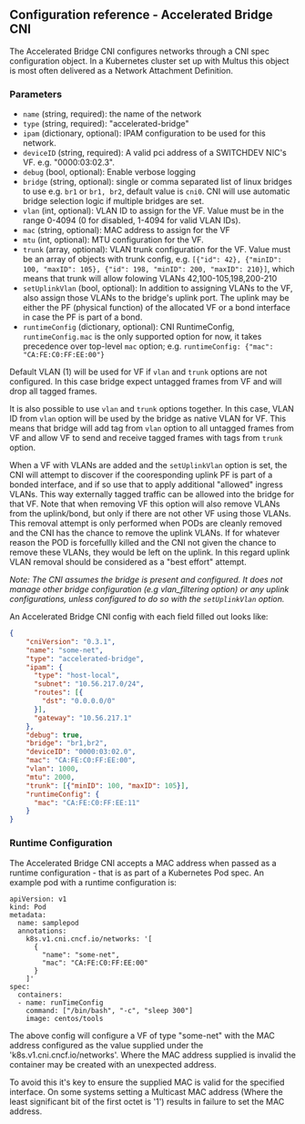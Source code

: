 ## Configuration reference - Accelerated Bridge CNI

The Accelerated Bridge CNI configures networks through a CNI spec configuration object. In a Kubernetes cluster set up with Multus this object is most often delivered as a Network Attachment Definition.


### Parameters
* `name` (string, required): the name of the network
* `type` (string, required): "accelerated-bridge"
* `ipam` (dictionary, optional): IPAM configuration to be used for this network.
* `deviceID` (string, required): A valid pci address of a SWITCHDEV NIC's VF. e.g. "0000:03:02.3".
* `debug` (bool, optional): Enable verbose logging
* `bridge` (string, optional): single or comma separated list of linux bridges to use e.g. `br1` or `br1, br2`, default value is `cni0`.
  CNI will use automatic bridge selection logic if multiple bridges are set.
* `vlan` (int, optional): VLAN ID to assign for the VF. Value must be in the range 0-4094 (0 for disabled, 1-4094 for valid VLAN IDs).
* `mac` (string, optional): MAC address to assign for the VF
* `mtu` (int, optional): MTU configuration for the VF.
* `trunk` (array, optional): VLAN trunk configuration for the VF. 
  Value must be an array of objects with trunk config, e.g.
  `[{"id": 42}, {"minID": 100, "maxID": 105}, {"id": 198, "minID": 200, "maxID": 210}]`,
  which means that trunk will allow folowing VLANs 42,100-105,198,200-210
* `setUplinkVlan` (bool, optional): In addition to assigning VLANs to the VF, also assign those VLANs to the bridge's
  uplink port. The uplink may be either the PF (physical function) of the allocated VF or a bond interface in case the PF is part of a bond.
* `runtimeConfig` (dictionary, optional): CNI RuntimeConfig,
  `runtimeConfig.mac` is the only supported option for now, it takes precedence over top-level `mac` option;
  e.g. `runtimeConfig: {"mac": "CA:FE:C0:FF:EE:00"}`


Default VLAN (1) will be used for VF if `vlan` and `trunk` options are not configured.
In this case bridge expect untagged frames from VF and will drop all tagged frames.


It is also possible to use `vlan` and `trunk` options together. 
In this case, VLAN ID from `vlan` option will be used by the bridge as
native VLAN for VF. This means that bridge will add tag from `vlan` option to
all untagged frames from VF and allow VF to send and receive tagged frames with tags from `trunk` option.


When a VF with VLANs are added and the `setUplinkVlan` option is set, the CNI will attempt to discover if the
cooresponding uplink PF is part of a bonded interface, and if so use that to apply additional
"allowed" ingress VLANs. This way externally tagged traffic can be allowed into the bridge for that VF.
Note that when removing VF this option will also remove VLANs from the uplink/bond,
but only if there are not other VF using those VLANs.  This removal attempt is only performed when PODs are cleanly
removed and the CNI has the chance to remove the uplink VLANs.  If for whatever reason the POD is forcefullly killed
and the CNI not given the chance to remove these VLANs, they would be left on the uplink.  In this regard uplink
VLAN removal should be considered as a "best effort" attempt.


_Note: The CNI assumes the bridge is present and configured. 
It does not manage other bridge configuration (e.g vlan_filtering option) or any uplink configurations, unless configured
to do so with the `setUplinkVlan` option._


An Accelerated Bridge CNI config with each field filled out looks like:

```json
{
    "cniVersion": "0.3.1",
    "name": "some-net",
    "type": "accelerated-bridge",
    "ipam": {
      "type": "host-local",
      "subnet": "10.56.217.0/24",
      "routes": [{
        "dst": "0.0.0.0/0"
      }],
      "gateway": "10.56.217.1"
    },
    "debug": true,
    "bridge": "br1,br2",
    "deviceID": "0000:03:02.0",
    "mac": "CA:FE:C0:FF:EE:00",
    "vlan": 1000,
    "mtu": 2000,
    "trunk": [{"minID": 100, "maxID": 105}],
    "runtimeConfig": {
      "mac": "CA:FE:C0:FF:EE:11"
    }
}
```

### Runtime Configuration

The Accelerated Bridge CNI accepts a MAC address when passed as a runtime configuration - that is as part of a Kubernetes Pod spec. An example pod with a runtime configuration is:

```
apiVersion: v1
kind: Pod
metadata:
  name: samplepod
  annotations:
    k8s.v1.cni.cncf.io/networks: '[
      {
        "name": "some-net",
        "mac": "CA:FE:C0:FF:EE:00"
      }
    ]'
spec:
  containers:
  - name: runTimeConfig
    command: ["/bin/bash", "-c", "sleep 300"]
    image: centos/tools

```

The above config will configure a VF of type "some-net" with the MAC address configured as the value supplied under the 'k8s.v1.cni.cncf.io/networks'. Where the MAC address supplied is invalid the container may be created with an unexpected address.

To avoid this it's key to ensure the supplied MAC is valid for the specified interface. On some systems setting a Multicast MAC address (Where the least significant bit of the first octet is '1') results in failure to set the MAC address.
